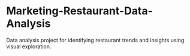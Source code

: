 # Marketing-Restaurant-Data-Analysis
Data analysis project for identifying restaurant trends and insights using visual exploration.

